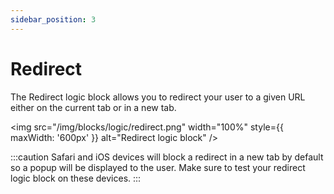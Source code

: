 ```yaml
---
sidebar_position: 3
---
```


# Redirect

The Redirect logic block allows you to redirect your user to a given URL either on the current tab or in a new tab.

<img
  src="/img/blocks/logic/redirect.png"
  width="100%"
  style={{ maxWidth: '600px' }}
  alt="Redirect logic block"
/>

:::caution
Safari and iOS devices will block a redirect in a new tab by default so a popup will be displayed to the user. Make sure to test your redirect logic block on these devices.
:::
